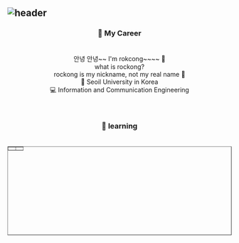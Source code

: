 ![header](https://capsule-render.vercel.app/api?type=waving&color=auto&height=300&section=header&text=rockong%20Github&fontsize=70&fontColor=BDFCC9&animation=scaleIn)
---
<h3 align = "center">🔭 My Career<br><br></h3>
<!-- 해당 부분은 프로필에 대한 간략한 설명입니다. -->
<div align = "center">
안녕 안녕~~ I'm rokcong~~~~  👋<br>
what is rockong?<br>
rockong is my nickname, not my real name 🤫<br>
💙 Seoil University in Korea<br>
💻 Information and Communication Engineering<br>
</div>
<br><br>
<h3 align = "center">🌱 learning<br><br></h3>
<!-- 해당 부분은 교육에 대한 간략한 설명입니다. -->
<div align = "center">
<table style="border-collapse: collapse; width: 100%; height: 200px;"border="1" data-ke-align="center" align = "center">
<!-- 교육을 표시하는 테이블 -->
  <tbody>
    <tr style = "">
      <td></td>
      <td></td>
    </tr>
  </tbody>
</table>
</div>
<table sytle="">
</table>

<!--
**rokcong/rokcong** is a ✨ _special_ ✨ repository because its `README.md` (this file) appears on your GitHub profile.

Here are some ideas to get you started:

- 🔭 I’m currently working on ...
- 🌱 I’m currently learning ...
- 👯 I’m looking to collaborate on ...
- 🤔 I’m looking for help with ...
- 💬 Ask me about ...
- 📫 How to reach me: ...
- 😄 Pronouns: ...
- ⚡ Fun fact: ...
-->
